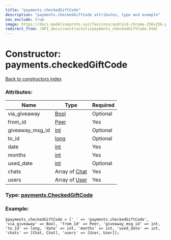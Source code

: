 ```yaml
---
title: "payments.checkedGiftCode"
description: "payments.checkedGiftCode attributes, type and example"
nav_exclude: true
image: https://docs.madelineproto.xyz/favicons/android-chrome-256x256.png
redirect_from: /API_docs/constructors/payments_checkedGiftCode.html
---
```

# Constructor: payments.checkedGiftCode  
[Back to constructors index](/API_docs/constructors/index.html)



### Attributes:

| Name     |    Type       | Required |
|----------|---------------|----------|
|via\_giveaway|[Bool](/API_docs/types/Bool.html) | Optional|
|from\_id|[Peer](/API_docs/types/Peer.html) | Yes|
|giveaway\_msg\_id|[int](/API_docs/types/int.html) | Optional|
|to\_id|[long](/API_docs/types/long.html) | Optional|
|date|[int](/API_docs/types/int.html) | Yes|
|months|[int](/API_docs/types/int.html) | Yes|
|used\_date|[int](/API_docs/types/int.html) | Optional|
|chats|Array of [Chat](/API_docs/types/Chat.html) | Yes|
|users|Array of [User](/API_docs/types/User.html) | Yes|



### Type: [payments.CheckedGiftCode](/API_docs/types/payments.CheckedGiftCode.html)


### Example:

```
$payments_checkedGiftCode = ['_' => 'payments.checkedGiftCode', 'via_giveaway' => Bool, 'from_id' => Peer, 'giveaway_msg_id' => int, 'to_id' => long, 'date' => int, 'months' => int, 'used_date' => int, 'chats' => [Chat, Chat], 'users' => [User, User]];
```  
